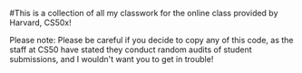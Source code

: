 #This is a collection of all my classwork for the online class provided by Harvard, CS50x!

Please note: Please be careful if you decide to copy any of this code, as the staff at CS50 have stated they conduct
random audits of student submissions, and I wouldn't want you to get in trouble! 
